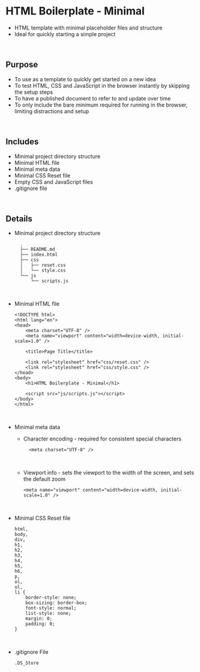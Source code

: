 # HTML Boilerplate - Minimal

-   HTML template with minimal placeholder files and structure
-   Ideal for quickly starting a simple project

<br>

## Purpose

-   To use as a template to quickly get started on a new idea
-   To test HTML, CSS and JavaScript in the browser instantly by skipping the setup steps
-   To have a published document to refer to and update over time
-   To only include the bare minimum required for running in the browser, limiting distractions and setup

<br>

## Includes

-   Minimal project directory structure
-   Minimal HTML file
-   Minimal meta data
-   Minimal CSS Reset file
-   Empty CSS and JavaScript files
-   .gitignore file

<br>

## Details

-   Minimal project directory structure

          .
          ├── README.md
          ├── index.html
          ├── css
          │   ├── reset.css
          │   └── style.css
          └── js
              └── scripts.js

<br>

-   Minimal HTML file

        <!DOCTYPE html>
        <html lang="en">
        <head>
            <meta charset="UTF-8" />
            <meta name="viewport" content="width=device-width, initial-scale=1.0" />

            <title>Page Title</title>

            <link rel="stylesheet" href="css/reset.css" />
            <link rel="stylesheet" href="css/style.css" />
        </head>
        <body>
            <h1>HTML Boilerplate - Minimal</h1>

            <script src="js/scripts.js"></script>
        </body>
        </html>

<br>

-   Minimal meta data

    -   Character encoding - required for consistent special characters

              <meta charset="UTF-8" />

    <br>

    -   Viewport info - sets the viewport to the width of the screen, and sets the default zoom

            <meta name="viewport" content="width=device-width, initial-scale=1.0" />

<br>

-   Minimal CSS Reset file

        html,
        body,
        div,
        h1,
        h2,
        h3,
        h4,
        h5,
        h6,
        p,
        ol,
        ul,
        li {
            border-style: none;
            box-sizing: border-box;
            font-style: normal;
            list-style: none;
            margin: 0;
            padding: 0;
        }

<br>

-   .gitignore File

        .DS_Store
